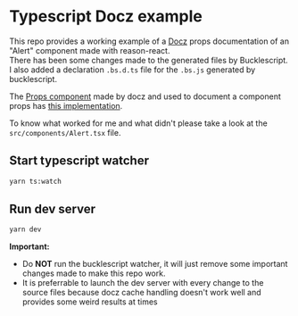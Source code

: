 # Typescript Docz example

This repo provides a working example of a [Docz](https://docz.site) props documentation of an "Alert" component made with reason-react.  
There has been some changes made to the generated files by Bucklescript. I also added a declaration `.bs.d.ts` file for the `.bs.js` generated by bucklescript.  

The [Props component](https://www.docz.site/docs/built-in-components#component-props) made by docz and used to document a component props has [this implementation](https://github.com/doczjs/docz/blob/master/core/docz/src/components/Props.tsx).  

To know what worked for me and what didn't please take a look at the `src/components/Alert.tsx` file.


## Start typescript watcher

```sh
yarn ts:watch
```
## Run dev server

```sh
yarn dev
```

__Important:__
  - Do **NOT** run the bucklescript watcher, it will just remove some important changes made to make this repo work.
  - It is preferrable to launch the dev server with every change to the source files because docz cache handling doesn't work well and provides some weird results at times
